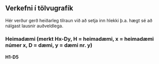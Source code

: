 ## Verkefni í tölvugrafík

Hér verður gerð heiðarleg tilraun við að setja inn hlekki þ.a. hægt sé að nálgast lausnir auðveldlega.

### Heimadæmi (merkt Hx-Dy, H = heimadæmi, x = heimadæmi númer x, D = dæmi, y = dæmi nr. y)

#### H1-D5

